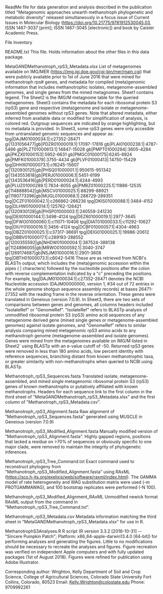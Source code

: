 ReadMe file for data generation and analysis described in the publication titled "Metagenomic approaches unearth methanotroph phylogenetic and metabolic diversity" released simultaneously in a focus issue of Current Issues in Molecular Biology (https://doi.org/10.21775/9781912530045.03, ISSN 1467-3037 [print]; ISSN 1467-3045 [electronic]) and book by Caister Academic Press.



File Inventory

README.txt
This file.
Holds information about the other files in this data package.

MetaGANDMethanotroph_rpS3_Metadata.xlsx
List of metagenomes available on IMG/MER (https://img.jgi.doe.gov/cgi-bin/mer/main.cgi) that were publicly available prior to 1st of June 2016 that were mined for methanotroph rps# genes, and metadata for compiled (meta)genomic information that includes methanotrophic isolates, metagenome-assembled genomes, and single genes from the mined metagnomes.
Sheet1 contains legend. The Sheet2 is the IMG/M metagnome table for the queried metagenomes. Sheet3 contains the metadata for each ribosomal protein S3 (rpS3) gene and respective (meta)genome and isolate or metagenome-assembled genomes without rpS3 genes. Note that altered metadata, either inferred from available data or modified for simplification of analysis, is colored red. Outgroup sequences are indicated by orange highlighting, but no metadata is provided.
In Sheet3, some rpS3 genes were only accesible from untranslated genomic sequences and appear as:
tpg|DAJM01000034.1|:c27352-26471
gi|1331056477|gb|PDZR01000019.1|:17097-17816
gb|PLAI01000238.1|:4787-5466
gb|PLZT01000613.1|:14847-15028
gb|PMPT01000294|:3605-4284
gb|PKZX01000153|:5952-6631
gb|PMGC01000175|:6245-6924
gb|PMFK01000378|:3755-4434
gb|PLVF01000413|:14750-15429
tpg|DHHX01000073.1|:c16245-15607
gi|1320930125|gb|PHSQ01000001.1|:950615-951342
gi|1343553618|gb|PERJ01000006.1|:5451-6199
gi|1343536416|gb|PERD01000024.1|:4244-4993
gb|PLUZ01000289.1|:7834-8055
gb|PMBZ01000225.1|:11886-12535
gi|1148888542|gb|MSCV01000025.1|:88299-88921
gi|1190773396|gb|MUGL01000068.1|:288729-289351
tpg|DCZF01000042.1|:c266862-266236
tpg|DKIS01000088.1|:3484-4152
tpg|DLHW01000014.1|:125762-126421
gi|1320930128|gb|PHSP01000003.1|:240559-241230
tpg|DEII01000144.1|:3498-4124
tpg|DEZR01000019.1|:2977-3645
tpg|DFWO01000060.1|:c11071-10406
tpg|DIAT01000033.1|:c11292-10627
tpg|DIUY01000016.1|:3456-4124
tpg|DCBF01000057.1|:4304-4963
tpg|DBZZ01000025.1|:c37317-36691
tpg|DEIG01000025.1|:19986-20612
tpg|DBBV01000017.1|:c289193-288552
gi|1200355592|gb|NHDW01000004.1|:387524-388138
gi|1124896005|gb|MRWO01000592.1|:3040-3747
gi|1269174687|gb|NSJM01000016.1|:2901-3608
tpg|DBTH01000073.1|:c6042-5416
These are as retrieved from NCBI's BLASTn output, which includes the (meta)genomic accession within the pipes ( | characters) followed by the nucleotide positions after the colon with reverse complementation indicated by a "c" preceding the positions. For example, tpg|DAJM01000034.1|:c27352-26471 denotes the NCBI Nucleotide accession (DAJM00000000, version 1, #34 out of 72 entries in the whole genome shotgun sequence assembly records) at bases 26471-27352 with the reading frame in the reverse orientation. These genes were translated in Geneious (version 7.0.9).
In Sheet3, there are two sets of comparisons between genes and genomes, all columns headers included "IsolateRef" or "GenomeRef". "IsolateRef" refers to BLASTp analysis of unmodified ribosomal protein S3 (rpS3) amino acid sequences of any metagenome derived gene (mined single genes or metagenome-assembled genomes) against isolate genomes, and "GenomeRef" refers to similar analysis comparing mined metagenomic rpS3 amino acids to any methanotroph genome (metagenome-assembled and isolate genomes).
Genes were mined from the metagenomes available on IMG/M listed in Sheet2` using BLASTp with an e-value cutoff of -50. Returned rpS3 genes were removed in less than 180 amino acids, low percent identity with reference sequences, branching distant from known methanotrophic taxa, or greater similarity with non-methanotrophs when queried to NCBI using BLASTp.

Methanotroph_rpS3_Sequences.fasta
Translated isolate, metagenome-assembled, and mined single metagenomic ribosomal protein S3 (rpS3) genes of known methanotrophs or putatively affiliated with known methanotrophs.
Headers for each sequence link to the first column in the third sheet of "MetaGANDMethanotroph_rpS3_Metadata.xlsx" and the first column of "Methanotroph_rpS3_Metadata.csv".

Methanotroph_rpS3_Alignment.fasta
Raw alignment of  "Methanotroph_rpS3_Sequences.fasta" generated using MUSCLE in Geneious (version 7.0.9)

Methanotroph_rpS3_Modified_Alignment.fasta
Manually modified version of "Methanotroph_rpS3_Alignment.fasta". Highly gapped regions, positions that lacked a residue on >70% of sequences or obviously specific to one major clade, were removed to maintain the integrity of phylogenetic inferences. 

Methanotroph_rpS3_Tree_Command.txt
Exact command used to reconstruct phylogeny from "Methanotroph_rpS3_Modified_Alignment.fasta" using RAxML (https://sco.h-its.org/exelixis/web/software/raxml/index.html). The GAMMA model of rate heterogeneity and WAG substitution matrix were used (-m PROTGAMMAWAG), and 100 bootstrap replicates were performed (-N 100).

Methanotroph_rpS3_Modified_Alignment_RAxML
Unmodified newick format RAxML output from the command in "Methanotroph_rpS3_Tree_Command.txt".

Methanotroph_rpS3_Metadata.csv
Metadata information matching the third sheet in "MetaGANDMethanotroph_rpS3_Metadata.xlsx" for use in R.

MethanotrophS3Analyses.R
R script (R version 3.3.2 [2016-10-31] -- "Sincere Pumpkin Patch"; Platform: x86_64-apple-darwin13.4.0 [64-bit]) for performing analyses and generating the figures. 
Little to no modifications should be necessary to recreate the analyses and figures. Figure recreation was verified on independent Apple computers and with fully updated packages (1st of August 2018). Figures were refined for publication using Adobe Illustrator.



Corresponding author: 
Wrighton, Kelly
Department of Soil and Crop Science, College of Agricultural Sciences, Colorado State University
Fort Collins, Colorado, 80523 
Email: Kelly.Wrighton@colostate.edu
Phone: 9709992261
